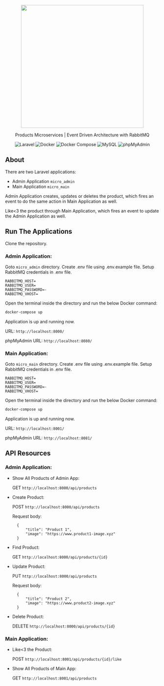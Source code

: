 <p align="center"><a href="#" target="_blank"><img src="https://raw.githubusercontent.com/laravel/art/master/logo-lockup/5%20SVG/2%20CMYK/1%20Full%20Color/laravel-logolockup-cmyk-red.svg" width="400"></a></p>

<p align="center">Products Microservices | Event Driven Architecture with RabbitMQ</p>
<p align="center">
<img src="https://img.shields.io/static/v1?label=&message=Laravel&color=red" alt="Laravel">
<img src="https://img.shields.io/static/v1?label=&message=Docker&color=blue" alt="Docker">
<img src="https://img.shields.io/static/v1?label=&message=Docker+Compose&color=orange" alt="Docker Compose">
<img src="https://img.shields.io/static/v1?label=&message=MySQL&color=yellowgreen" alt="MySQL">
<img src="https://img.shields.io/static/v1?label=&message=phpMyAdmin&color=yellow" alt="phpMyAdmin">
</p>

## About

There are two Laravel applications:

- Admin Application `micro_admin`
- Main Application `micro_main`

Admin Application creates, updates or deletes the product, which fires an event to do the same action in Main Application as well.

Like<3 the product through Main Application, which fires an event to update the Admin Application as well.


## Run The Applications

Clone the repository.

### Admin Application:

Goto `micro_admin` directory. Create .env file using .env.example file. Setup RabbitMQ credentials in .env file.

    RABBITMQ_HOST=
    RABBITMQ_USER=
    RABBITMQ_PASSWORD=-
    RABBITMQ_VHOST=

Open the terminal inside the directory and run the below Docker command:
```sh
docker-compose up
```
Application is up and running now.

URL: `http://localhost:8000/`

phpMyAdmin URL: `http://localhost:8080/`


### Main Application:

Goto `micro_main` directory. Create .env file using .env.example file. Setup RabbitMQ credentials in .env file.

    RABBITMQ_HOST=
    RABBITMQ_USER=
    RABBITMQ_PASSWORD=-
    RABBITMQ_VHOST=

Open the terminal inside the directory and run the below Docker command:
```sh
docker-compose up
```
Application is up and running now.

URL: `http://localhost:8001/`

phpMyAdmin URL: `http://localhost:8081/`


## API Resources

### Admin Application:

- Show All Products of Admin App:

  GET `http://localhost:8000/api/products`


- Create Product:
  
    POST `http://localhost:8000/api/products`

    Request body:

        {
            "title": "Product 1",
            "image": "https://www.product1-image.xyz"
        }


- Find Product:

  GET `http://localhost:8000/api/products/{id}`


- Update Product:

  PUT `http://localhost:8000/api/products`

  Request body:

        {
            "title": "Product 2",
            "image": "https://www.product2-image.xyz"
        }


- Delete Product:

  DELETE `http://localhost:8000/api/products/{id}`


### Main Application:

- Like<3 the Product:

  POST `http://localhost:8001/api/products/{id}/like`


- Show All Products of Main App:

  GET `http://localhost:8001/api/products`